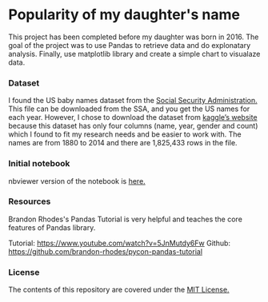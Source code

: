 # Popularity of my daughter's name

This project has been completed before my daughter was born in 2016. The goal of the project was to use Pandas to retrieve data and do explonatary analysis. Finally, use matplotlib library and create a simple chart to visualaze data.

### Dataset
I found the US baby names dataset from the [Social Security Administration.][4] This file can be downloaded from the SSA, and you get the US names for each year. However, I chose to download the dataset from [kaggle’s website][5] because this dataset has only four columns (name, year, gender and count) which I found to fit my research needs and be easier to work with. The names are from 1880 to 2014 and there are 1,825,433 rows in the file.

### Initial notebook
nbviewer version of the notebook is [here.][1]

### Resources
Brandon Rhodes's Pandas Tutorial is very helpful and teaches the core features of Pandas library.

Tutorial: https://www.youtube.com/watch?v=5JnMutdy6Fw
Github: https://github.com/brandon-rhodes/pycon-pandas-tutorial

### License
The contents of this repository are covered under the [MIT License.][2]


[1]: http://nbviewer.jupyter.org/github/numanyilmaz/MyBabysName/blob/master/MyBabyName.ipynb

[2]: https://github.com/numanyilmaz/MyBabysName/blob/master/LICENSE
[3]: https://github.com/numanyilmaz/MyBabysName/blob/master/NationalNames.csv
[4]: https://www.ssa.gov/oact/babynames/limits.html
[5]: https://www.kaggle.com/kaggle/us-baby-names

